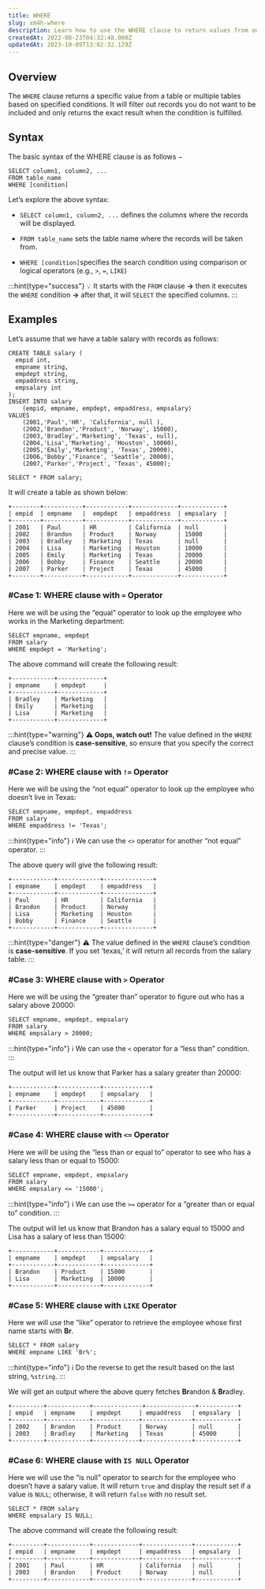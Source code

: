 ```yaml
---
title: WHERE
slug: xm4h-where
description: Learn how to use the WHERE clause to return values from one or more tables that matched specified conditions, complete with an overview and examples.
createdAt: 2022-08-23T04:32:48.000Z
updatedAt: 2023-10-09T13:02:32.129Z
---
```


## Overview

The `WHERE` clause returns a specific value from a table or multiple tables based on specified conditions. It will filter out records you do not want to be included and only returns the exact result when the condition is fulfilled.

## Syntax

The basic syntax of the WHERE clause is as follows −

```pgsql
SELECT column1, column2, ...
FROM table_name
WHERE [condition]
```

Let’s explore the above syntax:

*   `SELECT column1, column2, ...` defines the columns where the records will be displayed.


*   `FROM table_name` sets the table name where the records will be taken from.


*   `WHERE [condition]`specifies the search condition using comparison or logical operators (e.g., `>`, `=`, `LIKE`)

:::hint{type="success"}
💡 It starts with the `FROM` clause **->** then it executes the `WHERE` condition **->** after that, it will `SELECT` the specified columns.
:::

## Examples

Let’s assume that we have a table salary with records as follows:

```pgsql
CREATE TABLE salary (
  empid int,
  empname string,
  empdept string,
  empaddress string,
  empsalary int
);
INSERT INTO salary 
    (empid, empname, empdept, empaddress, empsalary) 
VALUES 
    (2001,'Paul','HR', 'California', null ),
    (2002,'Brandon','Product', 'Norway', 15000),
    (2003,'Bradley','Marketing', 'Texas', null),
    (2004,'Lisa','Marketing', 'Houston', 10000),
    (2005,'Emily','Marketing', 'Texas', 20000),
    (2006,'Bobby','Finance', 'Seattle', 20000),
    (2007,'Parker','Project', 'Texas', 45000);
```

```pgsql
SELECT * FROM salary;
```

It will create a table as shown below:

```pgsql
+--------+-----------+------------+-------------+------------+
| empid  | empname   |  empdept   | empaddress  | empsalary  |
+--------+-----------+------------+-------------+------------+
| 2001   | Paul      | HR         | California  | null       |  
| 2002   | Brandon   | Product    | Norway      | 15000      |
| 2003   | Bradley   | Marketing  | Texas       | null       |
| 2004   | Lisa      | Marketing  | Houston     | 10000      |
| 2005   | Emily     | Marketing  | Texas       | 20000      |
| 2006   | Bobby     | Finance    | Seattle     | 20000      |
| 2007   | Parker    | Project    | Texas       | 45000      |
+--------+-----------+------------+-------------+------------+
```

### #Case 1: WHERE clause with `=` Operator

Here we will be using the “equal” operator to look up the employee who works in the Marketing department:

```pgsql
SELECT empname, empdept
FROM salary
WHERE empdept = 'Marketing';
```

The above command will create the following result:

```pgsql
+------------+-------------+
| empname    | empdept     |
+------------+-------------+
| Bradley    | Marketing   |
| Emily      | Marketing   | 
| Lisa       | Marketing   |
+------------+-------------+
```

:::hint{type="warning"}
**⚠️ Oops, watch out!** The value defined in the `WHERE` clause’s condition is **case-sensitive**, so ensure that you specify the correct and precise value.
:::

### #Case 2: WHERE clause with `!=` Operator

Here we will be using the “not equal” operator to look up the employee who doesn’t live in Texas:

```pgsql
SELECT empname, empdept, empaddress
FROM salary
WHERE empaddress != 'Texas';
```

:::hint{type="info"}
ℹ️ We can use the `<>` operator for another “not equal” operator.
:::

The above query will give the following result:

```pgsql
+------------+------------+--------------+
| empname    | empdept    | empaddress   |
+------------+------------+--------------+
| Paul       | HR         | California   | 
| Brandon    | Product    | Norway       | 
| Lisa       | Marketing  | Houston      |
| Bobby      | Finance    | Seattle      |
+------------+------------+--------------+
```

:::hint{type="danger"}
⚠️ The value defined in the `WHERE` clause’s condition is **case-sensitive**. If you set ‘texas,’ it will return all records from the salary table.&#x20;
:::

### #Case 3: WHERE clause with `>` Operator

Here we will be using the “greater than” operator to figure out who has a salary above 20000:

```pgsql
SELECT empname, empdept, empsalary
FROM salary
WHERE empsalary > 20000;
```

:::hint{type="info"}
ℹ️ We can use the `<` operator for a “less than” condition.
:::

The output will let us know that Parker has a salary greater than 20000:

```pgsql
+------------+------------+-------------+
| empname    | empdept    | empsalary   |
+------------+------------+-------------+
| Parker     | Project    | 45000       | 
+------------+------------+-------------+
```

### #Case 4: WHERE clause with `<=` Operator

Here we will be using the “less than or equal to” operator to see who has a salary less than or equal to 15000:

```pgsql
SELECT empname, empdept, empsalary
FROM salary
WHERE empsalary <= '15000';
```

:::hint{type="info"}
ℹ️ We can use the `>=` operator for a “greater than or equal to” condition.
:::

The output will let us know that Brandon has a salary equal to 15000 and Lisa has a salary of less than 15000:

```pgsql
+------------+------------+-------------+
| empname    | empdept    | empsalary   |
+------------+------------+-------------+
| Brandon    | Product    | 15000       | 
| Lisa       | Marketing  | 10000       |
+------------+------------+-------------+
```

### #Case 5: WHERE clause with `LIKE` Operator

Here we will use the “like” operator to retrieve the employee whose first name starts with **Br**.

```pgsql
SELECT * FROM salary
WHERE empname LIKE 'Br%';
```

:::hint{type="info"}
ℹ️ Do the reverse to get the result based on the last string, `%string`.
:::

We will get an output where the above query fetches **Br**andon & **Br**adley.

```pgsql
+---------+------------+--------------+--------------+-----------+
| empid   | empname    | empdept     | empaddress   | empsalary  |
+---------+------------+-------------+--------------+------------+
| 2002    | Brandon    | Product     | Norway       | null       |
| 2003    | Bradley    | Marketing   | Texas        | 45000      |
+---------+------------+-------------+--------------+------------+
```

### #Case 6: WHERE clause with `IS NULL` Operator

Here we will use the “is null” operator to search for the employee who doesn’t have a salary value. It will return `true` and display the result set if a value is `NULL`; otherwise, it will return `false` with no result set.

```pgsql
SELECT * FROM salary
WHERE empsalary IS NULL;
```

The above command will create the following result:

```pgsql
+---------+------------+-------------+--------------+------------+
| empid   | empname    | empdept     | empaddress   | empsalary  |
+---------+------------+-------------+--------------+------------+
| 2001    | Paul       | HR          | California   | null       |
| 2003    | Brandon    | Product     | Norway       | null       |
+---------+------------+-------------+--------------+------------+
```

